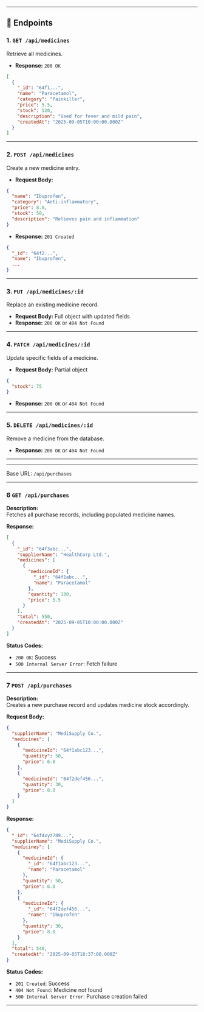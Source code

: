 
---

## 🔗 Endpoints

### 1. `GET /api/medicines`
Retrieve all medicines.

- **Response:** `200 OK`
```json
[
  {
    "_id": "64f1...",
    "name": "Paracetamol",
    "category": "Painkiller",
    "price": 5.5,
    "stock": 120,
    "description": "Used for fever and mild pain",
    "createdAt": "2025-09-05T10:00:00.000Z"
  }
]
```

---

### 2. `POST /api/medicines`
Create a new medicine entry.

- **Request Body:**
```json
{
  "name": "Ibuprofen",
  "category": "Anti-inflammatory",
  "price": 8.0,
  "stock": 50,
  "description": "Relieves pain and inflammation"
}
```

- **Response:** `201 Created`
```json
{
  "_id": "64f2...",
  "name": "Ibuprofen",
  ...
}
```

---

### 3. `PUT /api/medicines/:id`
Replace an existing medicine record.

- **Request Body:** Full object with updated fields
- **Response:** `200 OK` or `404 Not Found`

---

### 4. `PATCH /api/medicines/:id`
Update specific fields of a medicine.

- **Request Body:** Partial object
```json
{
  "stock": 75
}
```

- **Response:** `200 OK` or `404 Not Found`

---

### 5. `DELETE /api/medicines/:id`
Remove a medicine from the database.

- **Response:** `200 OK` or `404 Not Found`

---



---



Base URL: `/api/purchases`

---

### 6 `GET /api/purchases`

**Description:**  
Fetches all purchase records, including populated medicine names.

**Response:**
```json
[
  {
    "_id": "64f3abc...",
    "supplierName": "HealthCorp Ltd.",
    "medicines": [
      {
        "medicineId": {
          "_id": "64f1abc...",
          "name": "Paracetamol"
        },
        "quantity": 100,
        "price": 5.5
      }
    ],
    "total": 550,
    "createdAt": "2025-09-05T10:00:00.000Z"
  }
]
```

**Status Codes:**
- `200 OK`: Success
- `500 Internal Server Error`: Fetch failure

---

### 7 `POST /api/purchases`

**Description:**  
Creates a new purchase record and updates medicine stock accordingly.

**Request Body:**
```json
{
  "supplierName": "MediSupply Co.",
  "medicines": [
    {
      "medicineId": "64f1abc123...",
      "quantity": 50,
      "price": 6.0
    },
    {
      "medicineId": "64f2def456...",
      "quantity": 30,
      "price": 8.0
    }
  ]
}
```

**Response:**
```json
{
  "_id": "64f4xyz789...",
  "supplierName": "MediSupply Co.",
  "medicines": [
    {
      "medicineId": {
        "_id": "64f1abc123...",
        "name": "Paracetamol"
      },
      "quantity": 50,
      "price": 6.0
    },
    {
      "medicineId": {
        "_id": "64f2def456...",
        "name": "Ibuprofen"
      },
      "quantity": 30,
      "price": 8.0
    }
  ],
  "total": 540,
  "createdAt": "2025-09-05T18:37:00.000Z"
}
```

**Status Codes:**
- `201 Created`: Success
- `404 Not Found`: Medicine not found
- `500 Internal Server Error`: Purchase creation failed

---

